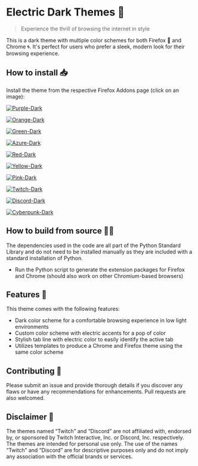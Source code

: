 # Electric Dark Themes 🔮
> Experience the thrill of browsing the internet in style

This is a dark theme with multiple color schemes for both Firefox 🦊 and Chrome 🌀. It's perfect for users who prefer a sleek, modern look for their browsing experience.

## How to install 📥

Install the theme from the respective Firefox Addons page (click on an image):

[![Purple-Dark](https://user-images.githubusercontent.com/13234165/232872371-e8723fe4-560f-4bf9-94fd-0039b5bd8f62.png)](https://addons.mozilla.org/en-US/firefox/addon/electric-purple-dark/)

[![Orange-Dark](https://user-images.githubusercontent.com/13234165/232872268-8956a3a0-fd95-4bcc-8de0-f6caf3cd711d.png)](https://addons.mozilla.org/en-US/firefox/addon/electric-orange-dark/)

[![Green-Dark](https://user-images.githubusercontent.com/13234165/232878305-078d7558-84cb-4efb-add0-3140482a8c7b.png)](https://addons.mozilla.org/en-US/firefox/addon/electric-green-dark/)

[![Azure-Dark](https://user-images.githubusercontent.com/13234165/232882065-70bc3e03-b9ee-4f78-87d1-885b168bef79.png)](https://addons.mozilla.org/en-US/firefox/addon/electric-azure-dark/)

[![Red-Dark](https://user-images.githubusercontent.com/13234165/232882515-c8a1e6f9-ca85-4ffe-b11c-6c0039c81a0a.png)](https://addons.mozilla.org/en-US/firefox/addon/electric-red-dark/)

[![Yellow-Dark](https://user-images.githubusercontent.com/13234165/232883688-35a4ab3e-184a-42f0-a859-af11e3fec7df.png)](https://addons.mozilla.org/en-US/firefox/addon/electric-yellow-dark/)

[![Pink-Dark](https://user-images.githubusercontent.com/13234165/232884167-1f7dc203-167a-468e-82b5-2509705b6fc7.png)](https://addons.mozilla.org/en-US/firefox/addon/electric-pink-dark/)

[![Twitch-Dark](https://github.com/VitoFe/Electric-Dark-Themes/assets/13234165/5e790055-ef55-47fb-aa6f-fb6547a56468)](https://addons.mozilla.org/en-US/firefox/addon/electric-twitch-dark/)

[![Discord-Dark](https://github.com/VitoFe/Electric-Dark-Themes/assets/13234165/6981f329-de7d-44db-82eb-84bd6581c525)](https://addons.mozilla.org/en-US/firefox/addon/electric-discord-dark/)

[![Cyberpunk-Dark](https://github.com/VitoFe/Electric-Dark-Themes/assets/13234165/f8816073-5762-4fde-96e3-da1a80c722c5)](https://addons.mozilla.org/en-US/firefox/addon/electric-cyberpunk-dark/)


## How to build from source 👨‍💻

The dependencies used in the code are all part of the Python Standard Library and do not need to be installed manually as they are included with a standard installation of Python.
- Run the Python script to generate the extension packages for Firefox and Chrome (should also work on other Chromium-based browsers)

## Features 🎨

This theme comes with the following features:
- Dark color scheme for a comfortable browsing experience in low light environments
- Custom color scheme with electric accents for a pop of color
- Stylish tab line with electric color to easily identify the active tab
- Utilizes templates to produce a Chrome and Firefox theme using the same color scheme

## Contributing 🤝

Please submit an issue and provide thorough details if you discover any flaws or have any recommendations for enhancements. Pull requests are also welcomed.

## Disclaimer 📝

The themes named “Twitch” and “Discord” are not affiliated with, endorsed by, or sponsored by Twitch Interactive, Inc. or Discord, Inc. respectively. The themes are intended for personal use only. The use of the names “Twitch” and “Discord” are for descriptive purposes only and do not imply any association with the official brands or services.
